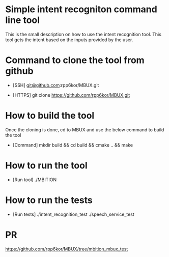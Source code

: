 # Simple intent recogniton command line tool

 This is the small description on how to use the intent recognition tool.
 This tool gets the intent based on the inputs provided by the user.

# Command to clone the tool from github
- [SSH]
  git@github.com:rpp6kor/MBUX.git

- [HTTPS]
  git clone https://github.com/rpp6kor/MBUX.git

# How to build the tool
  Once the cloning is done, cd to MBUX and use the below command to build the tool
- [Command]
  mkdir build && cd build && cmake .. && make

# How to run the tool
- [Run tool]
  ./MBITION

# How to run the tests
- [Run tests]
  ./intent_recognition_test
  ./speech_service_test

# PR
  https://github.com/rpp6kor/MBUX/tree/mbition_mbux_test

